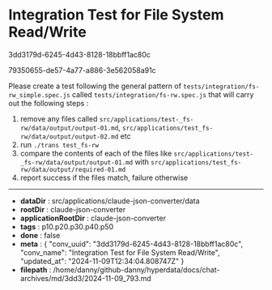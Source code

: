 # Integration Test for File System Read/Write

3dd3179d-6245-4d43-8128-18bbff1ac80c

79350655-de57-4a77-a886-3e562058a91c

Please create a test following the general pattern of `tests/integration/fs-rw_simple.spec.js` called  `tests/integration/fs-rw.spec.js` that will carry out the following steps :
1. remove any files called `src/applications/test-_fs-rw/data/output/output-01.md`, `src/applications/test_fs-rw/data/output/output-02.md` etc
2. run `./trans test_fs-rw`
3. compare the contents of each of the files like `src/applications/test-_fs-rw/data/output/output-01.md` with `src/applications/test_fs-rw/data/output/required-01.md`
4. report success if the files match, failure otherwise

---

* **dataDir** : src/applications/claude-json-converter/data
* **rootDir** : claude-json-converter
* **applicationRootDir** : claude-json-converter
* **tags** : p10.p20.p30.p40.p50
* **done** : false
* **meta** : {
  "conv_uuid": "3dd3179d-6245-4d43-8128-18bbff1ac80c",
  "conv_name": "Integration Test for File System Read/Write",
  "updated_at": "2024-11-09T12:34:04.808747Z"
}
* **filepath** : /home/danny/github-danny/hyperdata/docs/chat-archives/md/3dd3/2024-11-09_793.md